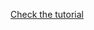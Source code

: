 [Check the tutorial](https://leetcode.com/problems/house-robber-iii/discuss/2414444/c-dp-solution-with-explanation)